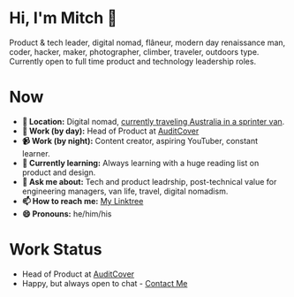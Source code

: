# Hi, I'm Mitch 👋
Product & tech leader, digital nomad, flâneur, modern day renaissance man, coder, hacker, maker, photographer, climber, traveler, outdoors type. Currently open to full time product and technology leadership roles. 

# Now
- **📍 Location:** Digital nomad, [currently traveling Australia in a sprinter van](https://www.itinerantadventure.com/).
- **🔭 Work (by day):** Head of Product at [AuditCover](https://www.auditcover.com)
- **📹 Work (by night):** Content creator, aspiring YouTuber, constant learner.
- **🌱 Currently learning:** Always learning with a huge reading list on product and design.
- **💬 Ask me about:** Tech and product leadrship, post-technical value for engineering managers, van life, travel, digital nomadism.
- **📫 How to reach me:** [My Linktree](https://linktr.ee/mitchmalone)
- **😄 Pronouns:** he/him/his

# Work Status
- Head of Product at [AuditCover](https://www.auditcover.com)
- Happy, but always open to chat - [Contact Me](https://linktr.ee/mitchmalone)
